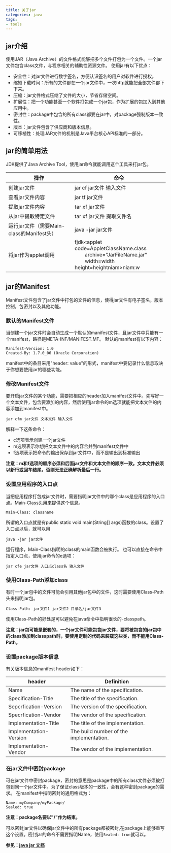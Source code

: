 ```yaml
---
title: 关于jar
categories: java
tags:
- tools
---
```


## jar介绍
  使用JAR（Java Archive）的文件格式能够把多个文件打包为一个文件。一个jar文件包含class文件，与程序相关的辅助性资源文件。
  使用jar有以下优点：
  - 安全性：对jar文件进行数字签名，方便认识签名的用户对软件进行授权。
  - 缩短下载时间：所有的文件都在一个jar文件中，一次http就能把全部文件都下下来。
  - 压缩：jar文件格式压缩了文件的大小，节省存储空间。
  - 扩展性：把一个功能甚至一个软件打包成一个jar包，作为扩展的包加入到其他应用中。
  - 密封性：package中包含的所有class都要在jar中，对package强制版本一致性。
  - 版本：jar文件包含了供应商和版本信息。
  - 可移植性：处理JAR文件的机制是Java平台核心API标准的一部分。

## jar的简单用法
  JDK提供了Java Archive Tool，使用jar命令就能调用这个工具来打jar包。

  操作                                     | 命令
  ---------------------------------------- | ---------------------------
  创建jar文件                              | jar cf jar文件 输入文件
  查看jar文件内容                          | jar tf jar文件
  提取jar文件内容                          | tar xf jar文件
  从jar中提取特定文件                      | tar xf jar文件 提取文件名
  运行jar文件（需要Main-class的Manifest头）| java -jar jar文件
  将jar作为applet调用                      | fjdk<applet code=AppletClassName.class<br>　　archive="JarFileName.jar"<br>　　width=width height=heightniam>niam</applet>:w


## jar的Manifest
  Manifest文件包含了jar文件中打包的文件的信息，使得jar文件有电子签名，版本控制，包密封以及其他功能。
    
### 默认的Manifest文件
  当创建一个jar文件时会自动生成一个默认的manifest文件，且jar文件中只能有一个manifest，路径是META-INF/MANIFEST.MF。
  默认的manifest有以下内容：
  ```
  Manifest-Version: 1.0
  Created-By: 1.7.0_06 (Oracle Corporation)
  ```
  manifest中的条目采用"header: value"的形式，manifest中要记录什么信息取决于你想要使用jar的哪些功能。

### 修改Manifest文件
  要开启jar文件的某个功能，需要把相应的header加入manifest文件中。先写好一个文本文件，包含要添加的内容，然后使用jar命令的m选项就能把文本文件的内容添加到manifest中。
  ```
  jar cfm jar文件 文本文件 输入文件
  ```
  解释一下这条命令：
  - c选项表示创建一个jar文件
  - m选项表示你想把文本文件中的内容合并到manifest文件中
  - f选项表示把命令的输出保存到jar文件中，而不是输出到标准输出


  **注意：m和f选项的顺序必须和后面jar文件和文本文件的顺序一致。文本文件必须以新行或回车结尾，否则无法正确解析最后一行。**

### 设置应用程序的入口点
  当把应用程序打包成jar文件时，需要指明jar文件中的哪个class是应用程序的入口点。Main-Class头用来提供这个信息。
  ```
  Main-Class: classname
  ```
  所谓的入口点就是有public static void main(String[] args)函数的class。设置了入口点以后，就可以用
  ```
  java -jar jar文件
  ```
  运行程序，Main-Class指明的class的main函数会被执行。
  也可以直接在命令中指定入口点，使用jar命令的e选项：

  ```
  jar cfe jar文件 入口点class名 输入文件
  ```


### 使用Class-Path添加class
  有时一个jar包中的文件可能会引用其他jar包中的文件，这时需要使用Class-Path头来指明jar包。
  ```
  Class-Path: jar文件1 jar文件2 目录名/jar文件3
  ```
  使用Class-Path的好处是可以避免在java命令中指明很长的-classpath。

  **注意：jar包可能是嵌套的，一个jar文件可能包含jar文件，要将被包含的jar包中的class添加到classpath时，要使用定制的代码来装载这些类，而不能用Class-Path。**

### 设置package版本信息
  有关版本信息的manifest header如下：

  header                  |   Definition 
  ----------------------- | ---------------------------------
  Name                    | The name of the specification.
  Specification-Title     | The title of the specification.
  Sepcrfication-Version   | The version of the specification.
  Specrfication-Vendor    | The vendor of the specification.
  Implementation-Title    | The title of the implementation.
  Implementation-Version  | The build number of the implementation.
  Implementation-Vendor   | The vendor of the implementation.


### 在jar文件中密封package
  可在jar文件中密封package，密封的意思是package中的所有class文件必须被打包到同一个jar文件中。为了保证class版本的一致性，会有这种密封package的需求。
  在manifest中指明密封的通用格式为：
  ```
  Name: myCompany/myPackage/
  Sealed: true
  ```
 **注意：package名要以"/"作为结束。** 

  可以密封jar文件以确保jar文件中的所有package都被密封,在package上能够重写这个设置。密封jar的命令不需要指明Name，使用```Sealed: true```就可以。

**参见：[java jar 文档](https://docs.oracle.com/javase/tutorial/deployment/jar/index.html)**
